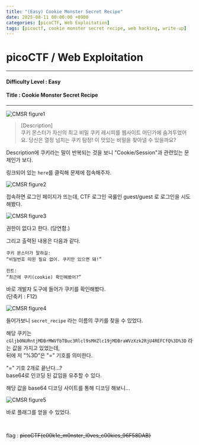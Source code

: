 ```yaml
---
title: "(Easy) Cookie Monster Secret Recipe"
date: 2025-08-11 00:00:00 +0900
categories: [picoCTF, Web Exploitation]
tags: [picoctf, cookie monster secret recipe, web hacking, write-up]
---
```


# picoCTF / Web Exploitation

---

#### Difficulty Level : Easy
#### Title : Cookie Monster Secret Recipe

---

![CMSR figure1](/assets/img/picoCTF/2025-08-05-14-41-00.png)

> [Description]  
> 쿠키 몬스터가 자신의 최고 비밀 쿠키 레시피를 웹사이트 어딘가에 숨겨두었어요.
> 당신은 열정 넘치는 쿠키 탐정!
> 이 맛있는 비밀을 찾아낼 수 있을까요?

Description에 쿠키라는 말이 반복되는 것을 보니 "Cookie/Session"과 관련있는 문제인가 보다.

링크되어 있는 `here`를 클릭해 문제에 접속해주자.

![CMSR figure2](/assets/img/picoCTF/2025-08-05-14-45-10.png)

접속하면 로그인 페이지가 뜨는데, CTF 로그인 국룰인 guest/guest 로 로그인을 시도해봤다.

![CMSR figure3](/assets/img/picoCTF/2025-08-05-14-46-41.png)

권한이 없다고 한다. (당연함.)

그리고 출력된 내용은 다음과 같다.

```
쿠키 몬스터가 말하길:
“비밀번호 따윈 필요 없어. 쿠키만 있으면 돼!”

힌트:
“최근에 쿠키(cookie) 확인해봤어?”
```

바로 개발자 도구에 들어가 쿠키를 확인해봤다.  
(단축키 : F12)

![CMSR figure4](/assets/img/picoCTF/2025-08-05-14-49-31.png)

들어가보니 `secret_recipe` 라는 이름의 쿠키를 찾을 수 있었다.

해당 쿠키는 `cGljb0NURntjMDBrMWVfbTBuc3Rlcl9sMHZlc19jMDBraWVzXzk2RjU4REFCfQ%3D%3D` 라는 값을 가지고 있었는데,  
뒤에 저 "%3D"은 "=" 기호를 의미한다.

"=" 기호 2개로 끝난다...?  
base64로 인코딩 된 값임을 유추할 수 있다.

해당 값을 base64 디코딩 사이트를 통해 디코딩 해보니...

![CMSR figure5](/assets/img/picoCTF/2025-08-05-14-54-44.png)

바로 플래그를 얻을 수 있었다.

<br>

flag : ~~picoCTF{c00k1e_m0nster_l0ves_c00kies_96F58DAB}~~

